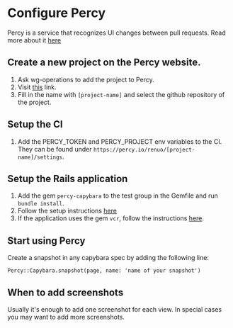 # Configure Percy

Percy is a service that recognizes UI changes between pull requests. Read more about it [here](https://percy.io)

## Create a new project on the Percy website.

1. Ask wg-operations to add the project to Percy.
1. Visit [this](https://percy.io/organizations/renuo/projects/new) link.
1. Fill in the name with `[project-name]` and select the github repository of the project.

## Setup the CI

1. Add the PERCY_TOKEN and PERCY_PROJECT env variables to the CI.
They can be found under `https://percy.io/renuo/[project-name]/settings`.

## Setup the Rails application

1. Add the gem `percy-capybara` to the test group in the Gemfile and run `bundle install`.
1. Follow the setup instructions [here](https://percy.io/docs/clients/ruby/capybara-rails#setup)
1. If the application uses the gem `vcr`, 
follow the instructions [here](https://percy.io/docs/clients/ruby/capybara-rails#_web-mock/vcr-users).

## Start using Percy

Create a snapshot in any capybara spec by adding the following line:

`Percy::Capybara.snapshot(page, name: 'name of your snapshot')`

## When to add screenshots

Usually it's enough to add one screenshot for each view. 
In special cases you may want to add more screenshots.
